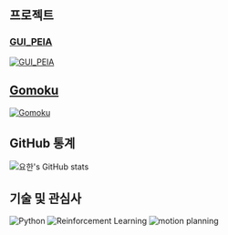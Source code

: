 ## 프로젝트

### [GUI_PEIA](https://github.com/iii719/GUI_PEIA)
[![GUI_PEIA](https://img.shields.io/badge/GUI_PEIA-007bff?style=for-the-badge&logo=visual-studio-code&logoColor=white&round=true)](https://github.com/iii719/GUI_PEIA)

## [Gomoku]([https://github.com/iii719/Gomoku](https://github.com/iii719/Gomoku_with_monte_carlo))
[![Gomoku](https://img.shields.io/badge/Gomoku-4c1?style=for-the-badge&logo=game&logoColor=white&round=true)]([https://github.com/iii719/Gomoku](https://github.com/iii719/Gomoku_with_monte_carlo))
## GitHub 통계
![요한's GitHub stats](https://github-readme-stats.vercel.app/api?username=iii719&show_icons=true&theme=radical)

## 기술 및 관심사
![Python](https://img.shields.io/badge/Python-3776AB?style=flat-square&logo=python&logoColor=white&round=true)
![Reinforcement Learning](https://img.shields.io/badge/Reinforcement_Learning-2B5BFF?style=flat-square&logo=ai&logoColor=white&round=true)
![motion planning](https://img.shields.io/badge/Recommendation_Systems-FF61A6?style=flat-square&logo=algorithm&logoColor=white&round=true)
